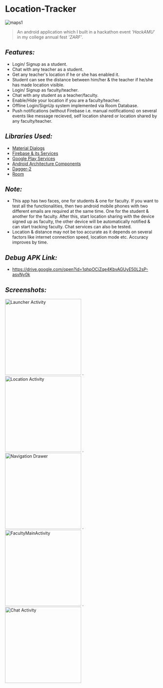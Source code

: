 # Location-Tracker
![maps1](https://user-images.githubusercontent.com/38679082/62065492-b7a7d900-b24c-11e9-8a6c-2be57576282f.jpeg)
>An android application which I built in a hackathon event *'HackAMU'* in my college annual fest *'ZARF'*.


## *Features:*
- Login/ Signup as a student.
- Chat with any teacher as a student.
- Get any teacher's location if he or she has enabled it.
- Student can see the distance between him/her & the teacher if he/she has made location visible.
- Login/ Signup as faculty/teacher.
- Chat with any student as a teacher/faculty.
- Enable/Hide your location if you are a faculty/teacher.
- Offline Login/SignUp system implemented via Room Database.
- Push notifications (without Firebase i.e. manual notifications) on several events like message recieved, self location shared or location shared by any faculty/teacher.




## *Libraries Used:*
- [Material Dialogs](https://github.com/afollestad/material-dialogs)
- [Firebase & its Services](https://firebase.google.com/docs/android/setup)
- [Google Play Services](https://developers.google.com/android/guides/setup)
- [Android Architecture Components](https://developer.android.com/topic/libraries/architecture)
- [Dagger-2](https://github.com/google/dagger)
- [Room](https://developer.android.com/topic/libraries/architecture/room)


## *Note:*
- This app has two faces, one for students & one for faculty. If you want to test all the functionalities, then two android mobile phones with two different emails are required at the same time. One for the student & another for the faculty. After this, start location sharing with the device signed up as faculty, the other device will be automatically notified & can start tracking faculty. Chat services can also be tested.
- Location & distance may not be too accurate as it depends on several factors like internet connection speed, location mode etc. Accuracy improves by time.

## *Debug APK Link:*
- https://drive.google.com/open?id=1qhpOCiZqe4KbvAGUyE50L2sP-asvNy0k

## *Screenshots:*
<img src="https://user-images.githubusercontent.com/38679082/62067466-72d27100-b251-11e9-8e51-ea6e4a2db3a0.jpeg" alt="Launcher Activity" width="250"/> .    <img src="https://user-images.githubusercontent.com/38679082/62067468-72d27100-b251-11e9-9234-ab8cbb5b5dc1.jpeg" alt="Location Activity" width="250"/> .    <img src="https://user-images.githubusercontent.com/38679082/58202274-aeead200-7cf4-11e9-9d80-b477ed379bd6.png" alt="Navigation Drawer" width="250"/> .    <img src="https://user-images.githubusercontent.com/38679082/62067465-7239da80-b251-11e9-8f60-674b46e1c4af.jpeg" alt="FacultyMainActivity" width="250"/>  .    <img src="https://user-images.githubusercontent.com/38679082/58437535-04a1ee80-80e8-11e9-945d-9ee4baacfe83.jpeg" alt="Chat Activity" width="250"/>
